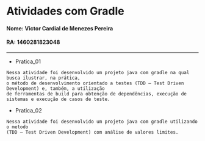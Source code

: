 # Atividades com Gradle

#### Nome: Victor Cardial de Menezes Pereira
#### RA: 1460281823048

----------------------------------------------------------------------------------------------------------------------------------

* Pratica_01

```
Nessa atividade foi desenvolvido um projeto java com gradle na qual busca ilustrar, na prática, 
o método de desenvolvimento orientado a testes (TDD – Test Driven Development) e, também, a utilização 
de ferramentas de build para obtenção de dependências, execução de sistemas e execução de casos de teste.
```

* Pratica_02

```
Nessa atividade foi desenvolvido um projeto java com gradle utilizando o metodo 
(TDD – Test Driven Development) com análise de valores limites.
```
